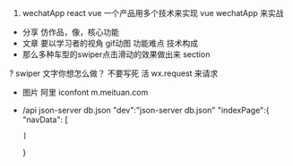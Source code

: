 1. wechatApp react vue 
    一个产品用多个技术来实现 
    vue wechatApp 来实战
- 分享
  仿作品，像，核心功能
- 文章
  要以学习者的视角
  gif动图
  功能难点
  技术构成
- 那么多种车型的swiper点击滑动的效果做出来
section

? swiper 文字你想怎么做？ 不要写死 活
wx.request 来请求
- 图片
 阿里 iconfont
 m.meituan.com
- /api
  json-server db.json
  "dev":"json-server db.json"
  "indexPage":{
      "navData": [
          
      ]
  }